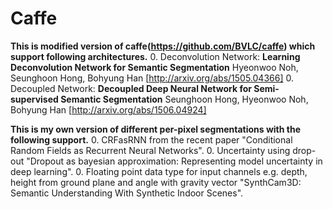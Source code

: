 # Caffe 
**This is modified version of caffe(https://github.com/BVLC/caffe) which support following architectures.**
  0. Deconvolution Network: **Learning Deconvolution Network for Semantic Segmentation** Hyeonwoo Noh, Seunghoon Hong, Bohyung Han [http://arxiv.org/abs/1505.04366]
  0. Decoupled Network: **Decoupled Deep Neural Network for Semi-supervised Semantic Segmentation** Seunghoon Hong, Hyeonwoo Noh, Bohyung Han [http://arxiv.org/abs/1506.04924]

**This is my own version of different per-pixel segmentations with the following support.**
  0. CRFasRNN from the recent paper "Conditional Random Fields as Recurrent Neural Networks". 
  0. Uncertainty using drop-out "Dropout as bayesian approximation: Representing model uncertainty in deep learning".
  0. Floating point data type for input channels e.g. depth, height from ground plane and angle with gravity vector "SynthCam3D: Semantic Understanding With Synthetic Indoor Scenes".

